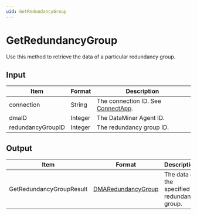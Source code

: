 ```yaml
---
uid: GetRedundancyGroup
---
```


# GetRedundancyGroup

Use this method to retrieve the data of a particular redundancy group.

## Input

| Item              | Format  | Description                                                                      |
|-------------------|---------|----------------------------------------------------------------------------------|
| connection        | String  | The connection ID. See [ConnectApp](xref:ConnectApp). |
| dmaID             | Integer | The DataMiner Agent ID.                                                          |
| redundancyGroupID | Integer | The redundancy group ID.                                                         |

## Output

| Item | Format | Description |
|--|--|--|
| GetRedundancyGroupResult | [DMARedundancyGroup](xref:DMARedundancyGroup) | The data of the specified redundancy group. |

